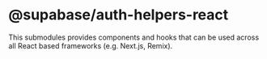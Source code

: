 # @supabase/auth-helpers-react

This submodules provides components and hooks that can be used across all React based frameworks (e.g. Next.js, Remix).
